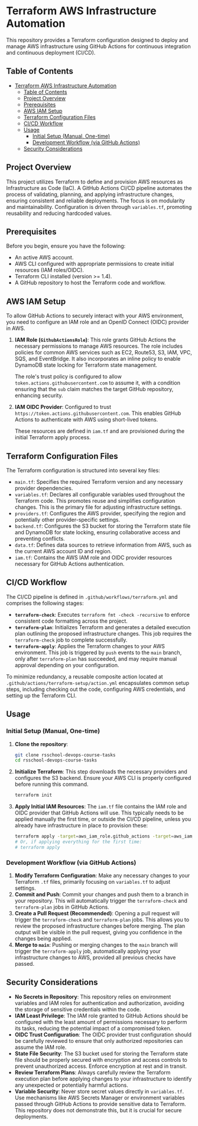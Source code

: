 # Terraform AWS Infrastructure Automation

This repository provides a Terraform configuration designed to deploy and manage AWS infrastructure using GitHub Actions for continuous integration and continuous deployment (CI/CD).

## Table of Contents

- [Terraform AWS Infrastructure Automation](#terraform-aws-infrastructure-automation)
  - [Table of Contents](#table-of-contents)
  - [Project Overview](#project-overview)
  - [Prerequisites](#prerequisites)
  - [AWS IAM Setup](#aws-iam-setup)
  - [Terraform Configuration Files](#terraform-configuration-files)
  - [CI/CD Workflow](#cicd-workflow)
  - [Usage](#usage)
    - [Initial Setup (Manual, One-time)](#initial-setup-manual-one-time)
    - [Development Workflow (via GitHub Actions)](#development-workflow-via-github-actions)
  - [Security Considerations](#security-considerations)

## Project Overview

This project utilizes Terraform to define and provision AWS resources as Infrastructure as Code (IaC). A GitHub Actions CI/CD pipeline automates the process of validating, planning, and applying infrastructure changes, ensuring consistent and reliable deployments.  The focus is on modularity and maintainability. Configuration is driven through `variables.tf`, promoting reusability and reducing hardcoded values.

## Prerequisites

Before you begin, ensure you have the following:

*   An active AWS account.
*   AWS CLI configured with appropriate permissions to create initial resources (IAM roles/OIDC).
*   Terraform CLI installed (version >= 1.4).
*   A GitHub repository to host the Terraform code and workflow.

## AWS IAM Setup

To allow GitHub Actions to securely interact with your AWS environment, you need to configure an IAM role and an OpenID Connect (OIDC) provider in AWS.

1.  **IAM Role (`GithubActionsRole`)**:  This role grants GitHub Actions the necessary permissions to manage AWS resources. The role includes policies for common AWS services such as EC2, Route53, S3, IAM, VPC, SQS, and EventBridge. It also incorporates an inline policy to enable DynamoDB state locking for Terraform state management.

    The role's trust policy is configured to allow `token.actions.githubusercontent.com` to assume it, with a condition ensuring that the `sub` claim matches the target GitHub repository, enhancing security.

2.  **IAM OIDC Provider**:  Configured to trust `https://token.actions.githubusercontent.com`. This enables GitHub Actions to authenticate with AWS using short-lived tokens.

    These resources are defined in `iam.tf` and are provisioned during the initial Terraform apply process.

## Terraform Configuration Files

The Terraform configuration is structured into several key files:

*   `main.tf`: Specifies the required Terraform version and any necessary provider dependencies.
*   `variables.tf`: Declares all configurable variables used throughout the Terraform code. This promotes reuse and simplifies configuration changes.  This is the primary file for adjusting infrastructure settings.
*   `providers.tf`: Configures the AWS provider, specifying the region and potentially other provider-specific settings.
*   `backend.tf`:  Configures the S3 bucket for storing the Terraform state file and DynamoDB for state locking, ensuring collaborative access and preventing conflicts.
*   `data.tf`: Defines data sources to retrieve information from AWS, such as the current AWS account ID and region.
*   `iam.tf`: Contains the AWS IAM role and OIDC provider resources necessary for GitHub Actions authentication.

## CI/CD Workflow

The CI/CD pipeline is defined in `.github/workflows/terraform.yml` and comprises the following stages:

*   **`terraform-check`**: Executes `terraform fmt -check -recursive` to enforce consistent code formatting across the project.
*   **`terraform-plan`**: Initializes Terraform and generates a detailed execution plan outlining the proposed infrastructure changes.  This job requires the `terraform-check` job to complete successfully.
*   **`terraform-apply`**: Applies the Terraform changes to your AWS environment. This job is triggered by `push` events to the `main` branch, only after `terraform-plan` has succeeded, and may require manual approval depending on your configuration.

To minimize redundancy, a reusable composite action located at `.github/actions/terraform-setup/action.yml` encapsulates common setup steps, including checking out the code, configuring AWS credentials, and setting up the Terraform CLI.

## Usage

### Initial Setup (Manual, One-time)

1.  **Clone the repository**:

    ```bash
    git clone rsschool-devops-course-tasks
    cd rsschool-devops-course-tasks
    ```

2.  **Initialize Terraform**: This step downloads the necessary providers and configures the S3 backend. Ensure your AWS CLI is properly configured before running this command.

    ```bash
    terraform init
    ```

3.  **Apply Initial IAM Resources**: The `iam.tf` file contains the IAM role and OIDC provider that GitHub Actions will use. This typically needs to be applied manually the first time, or outside the CI/CD pipeline, unless you already have infrastructure in place to provision these:

    ```bash
    terraform apply -target=aws_iam_role.github_actions -target=aws_iam_openid_connect_provider.github_actions
    # Or, if applying everything for the first time:
    # terraform apply
    ```

### Development Workflow (via GitHub Actions)

1.  **Modify Terraform Configuration**:  Make any necessary changes to your Terraform `.tf` files, primarily focusing on `variables.tf` to adjust settings.
2.  **Commit and Push**: Commit your changes and push them to a branch in your repository.  This will automatically trigger the `terraform-check` and `terraform-plan` jobs in GitHub Actions.
3.  **Create a Pull Request (Recommended)**:  Opening a pull request will trigger the `terraform-check` and `terraform-plan` jobs. This allows you to review the proposed infrastructure changes before merging. The plan output will be visible in the pull request, giving you confidence in the changes being applied.
4.  **Merge to `main`**:  Pushing or merging changes to the `main` branch will trigger the `terraform-apply` job, automatically applying your infrastructure changes to AWS, provided all previous checks have passed.

## Security Considerations

*   **No Secrets in Repository**: This repository relies on environment variables and IAM roles for authentication and authorization, avoiding the storage of sensitive credentials within the code.
*   **IAM Least Privilege**:  The IAM role granted to GitHub Actions should be configured with the least amount of permissions necessary to perform its tasks, reducing the potential impact of a compromised token.
*   **OIDC Trust Configuration**: The OIDC provider trust configuration should be carefully reviewed to ensure that only authorized repositories can assume the IAM role.
*   **State File Security**:  The S3 bucket used for storing the Terraform state file should be properly secured with encryption and access controls to prevent unauthorized access.  Enforce encryption at rest and in transit.
*   **Review Terraform Plans**: Always carefully review the Terraform execution plan before applying changes to your infrastructure to identify any unexpected or potentially harmful actions.
*   **Variable Security**: Never store secret values directly in `variables.tf`. Use mechanisms like AWS Secrets Manager or environment variables passed through GitHub Actions to provide sensitive data to Terraform.  This repository does not demonstrate this, but it is crucial for secure deployments.
